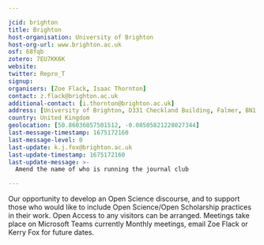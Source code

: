 ```yaml
---

jcid: brighton
title: Brighton
host-organisation: University of Brighton
host-org-url: www.brighton.ac.uk
osf: 68fqb
zotero: 7EU7KK6K
website: 
twitter: Repro_T
signup: 
organisers: [Zoe Flack, Isaac Thornton]
contact: z.flack@brighton.ac.uk
additional-contact: [i.thornton@brighton.ac.uk]
address: [University of Brighton, D331 Checkland Building, Falmer, BN1 9PH]
country: United Kingdom
geolocation: [50.86036057501512, -0.08505821228027344]
last-message-timestamp: 1675172160
last-message-level: 0
last-update: k.j.fox@brighton.ac.uk
last-update-timestamp: 1675172160
last-update-message: >-
  Amend the name of who is running the journal club

---
```


Our opportunity to develop an Open Science discourse, and to support those who would like to include Open Science/Open Scholarship practices in their work. Open Access to any visitors can be arranged. Meetings take place on Microsoft Teams currently
Monthly meetings, email Zoe Flack or Kerry Fox for future dates.
